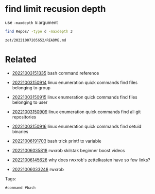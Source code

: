 # find limit recusion depth

use `-maxdepth N` argument

```bash
find Repos/ -type d -maxdepth 3
```

` zet/20221007205652/README.md `

# Related

- [20221003151335](/zet/20221003151335/README.md) bash command reference

- [20221003150914](/zet/20221003150914/README.md) linux enumeration quick commands find files belonging to group

- [20221003150915](/zet/20221003150915/README.md) linux enumeration quick commands find files belonging to user

- [20221003150909](/zet/20221003150909/README.md) linux enumeration quick commands find all git repositories

- [20221003150916](/zet/20221003150916/README.md) linux enumeration quick commands find setuid binaries

- [20221006191703](/zet/20221006191703/README.md) bash trick printf to variable
- [20221006035818](/zet/20221006035818/README.md) rwxrob skilstak beginner boost videos
- [20221006145626](/zet/20221006145626/README.md) why does rwxrob's zettelkasten have so few links?
- [20221006033248](/zet/20221006033248/README.md) rwxrob

Tags:

    #command #bash
